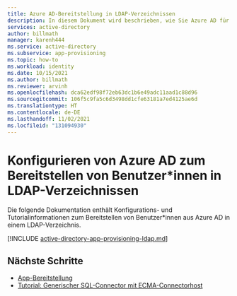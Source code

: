 ```yaml
---
title: Azure AD-Bereitstellung in LDAP-Verzeichnissen
description: In diesem Dokument wird beschrieben, wie Sie Azure AD für die Bereitstellung von Benutzer*innen in einem LDAP-Verzeichnis konfigurieren.
services: active-directory
author: billmath
manager: karenh444
ms.service: active-directory
ms.subservice: app-provisioning
ms.topic: how-to
ms.workload: identity
ms.date: 10/15/2021
ms.author: billmath
ms.reviewer: arvinh
ms.openlocfilehash: dca62edf98f72eb63dc1b6e49adc11aad1c88d96
ms.sourcegitcommit: 106f5c9fa5c6d3498dd1cfe63181a7ed4125ae6d
ms.translationtype: HT
ms.contentlocale: de-DE
ms.lasthandoff: 11/02/2021
ms.locfileid: "131094930"
---
```

# <a name="configuring-azure-ad-to-provision-users-into-ldap-directories"></a>Konfigurieren von Azure AD zum Bereitstellen von Benutzer*innen in LDAP-Verzeichnissen
Die folgende Dokumentation enthält Konfigurations- und Tutorialinformationen zum Bereitstellen von Benutzer*innen aus Azure AD in einem LDAP-Verzeichnis.  


[!INCLUDE [active-directory-app-provisioning-ldap.md](../../../includes/active-directory-app-provisioning-ldap.md)]

## <a name="next-steps"></a>Nächste Schritte

- [App-Bereitstellung](user-provisioning.md)
- [Tutorial: Generischer SQL-Connector mit ECMA-Connectorhost](tutorial-ecma-sql-connector.md)
